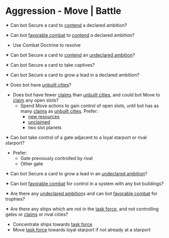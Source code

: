 # Aggression - Move | Battle

✦ Can bot Secure a card to <ins>contend</ins> a declared ambition?

✦ Can bot <ins>favorable combat</ins> to <ins>contend</ins> a declared ambition?

- Use Combat Doctrine to resolve

✦ Can bot Secure a card to <ins>contend</ins> an <ins>undeclared ambition</ins>?

✦ Can bot Secure a card to take captives?

✦ Can bot Secure a card to grow a lead in a declared ambition?

✦ Does bot have <ins>unbuilt cities</ins>?

- Does bot have fewer <ins>claims</ins> than <ins>unbuilt cities</ins>, and could bot Move to <ins>claim</ins> any open slots?
	- Spend Move actions to gain control of open slots, until bot has as many <ins>claims</ins> as <ins>unbuilt cities</ins>. Prefer:
		- <ins>new resources</ins>
		- <ins>unclaimed</ins>
		- two slot planets

✦ Can bot take control of a gate adjacent to a loyal starport or rival starport?

- Prefer:
	- Gate previously controlled by rival
	- Other gate

✦ Can bot Secure a card to grow a lead in an <ins>undeclared ambition</ins>?

✦ Can bot <ins>favorable combat</ins> for control in a system with any bot buildings?

✦ Are there any <ins>undeclared ambition</ins>s and can bot <ins>favorable combat</ins> for trophies?

✦ Are there any ships which are not in the <ins>task force</ins>, and not controlling gates or <ins>claims</ins> or rival cities?

- Concentrate ships towards <ins>task force</ins>
- Move <ins>task force</ins> towards loyal starport if not already at a starport

<div class="pagebreak"> </div>
